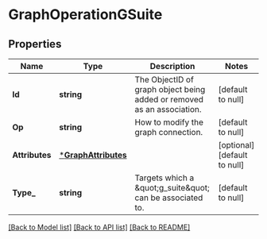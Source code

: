 # GraphOperationGSuite

## Properties
Name | Type | Description | Notes
------------ | ------------- | ------------- | -------------
**Id** | **string** | The ObjectID of graph object being added or removed as an association. | [default to null]
**Op** | **string** | How to modify the graph connection. | [default to null]
**Attributes** | [***GraphAttributes**](GraphAttributes.md) |  | [optional] [default to null]
**Type_** | **string** | Targets which a \&quot;g_suite\&quot; can be associated to. | [default to null]

[[Back to Model list]](../README.md#documentation-for-models) [[Back to API list]](../README.md#documentation-for-api-endpoints) [[Back to README]](../README.md)

